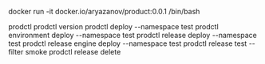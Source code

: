 docker run -it docker.io/aryazanov/product:0.0.1 /bin/bash

prodctl
prodctl version
prodctl deploy --namespace test
prodctl environment deploy --namespace test
prodctl release deploy --namespace test
prodctl release engine deploy --namespace test
prodctl release test --filter smoke
prodctl release delete